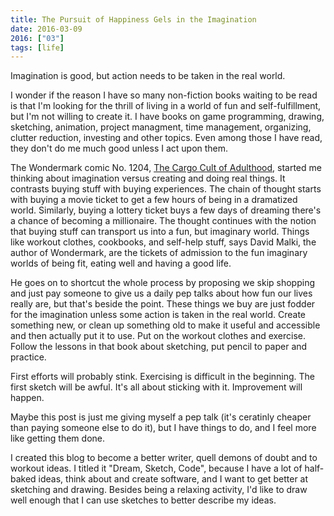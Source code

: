 ```yaml
---
title: The Pursuit of Happiness Gels in the Imagination
date: 2016-03-09
2016: ["03"]
tags: [life]
---
```


Imagination is good, but action needs to be taken in the real world.
<!--more-->

I wonder if the reason I have so many non-fiction books waiting to be read is that I'm looking for the thrill of living in a world of fun and self-fulfillment, but I'm not willing to create it. I have books on game programming, drawing, sketching, animation, project managment, time management, organizing, clutter reduction, investing and other topics. Even among those I have read, they don't do me much good unless I act upon them.

The Wondermark comic No. 1204, [The Cargo Cult of Adulthood](http://wondermark.com/c1204/), started me thinking about imagination versus creating and doing real things. It contrasts buying stuff with buying experiences. The chain of thought starts with buying a movie ticket to get a few hours of being in a dramatized world. Similarly, buying a lottery ticket buys a few days of dreaming there's a chance of becoming a millionaire. The thought continues with the notion that buying stuff can transport us into a fun, but imaginary world. Things like workout clothes, cookbooks, and self-help stuff, says David Malki, the author of Wondermark, are the tickets of admission to the fun imaginary worlds of being fit, eating well and having a good life.

He goes on to shortcut the whole process by proposing we skip shopping and just pay someone to give us a daily pep talks about how fun our lives really are, but that's beside the point. These things we buy are just fodder for the imagination unless some action is taken in the real world. Create something new, or clean up something old to make it useful and accessible and then actually put it to use. Put on the workout clothes and exercise. Follow the lessons in that book about sketching, put pencil to paper and practice.

First efforts will probably stink. Exercising is difficult in the beginning. The first sketch will be awful. It's all about sticking with it. Improvement will happen.

Maybe this post is just me giving myself a pep talk (it's ceratinly cheaper than paying someone else to do it), but I have things to do, and I feel more like getting them done.

I created this blog to become a better writer, quell demons of doubt and to workout ideas. I titled it "Dream, Sketch, Code", because I have a lot of half-baked ideas, think about and create software, and I want to get better at sketching and drawing. Besides being a relaxing activity, I'd like to draw well enough that I can use sketches to better describe my ideas.

